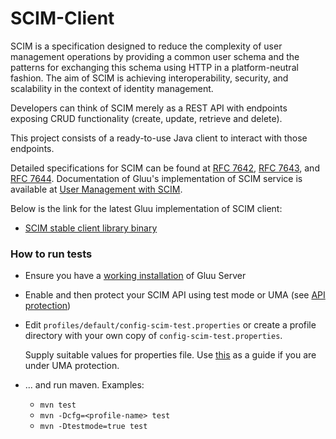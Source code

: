 SCIM-Client
===========

SCIM is a specification designed to reduce the complexity of user management operations by providing a common user schema
and the patterns for exchanging this schema using HTTP in a platform-neutral fashion. The aim of SCIM is achieving
interoperability, security, and scalability in the context of identity management.

Developers can think of SCIM merely as a REST API with endpoints exposing CRUD functionality (create, update, retrieve and delete).

This project consists of a ready-to-use Java client to interact with those endpoints.

Detailed specifications for SCIM can be found at [RFC 7642](https://tools.ietf.org/html/rfc7642),
[RFC 7643](https://tools.ietf.org/html/rfc7643), and [RFC 7644](https://tools.ietf.org/html/rfc7644). Documentation of
Gluu's implementation of SCIM service is available at [User Management with SCIM](https://www.gluu.org/docs/ce/user-management/scim2/).

Below is the link for the latest Gluu implementation of SCIM client:

* [SCIM stable client library binary](http://ox.gluu.org/maven/gluu/scim/client/SCIM-Client/4.0.0-SNAPSHOT/)

### How to run tests

* Ensure you have a [working installation](https://gluu.org/docs/ce/installation-guide/) of Gluu Server

* Enable and then protect your SCIM API using test mode or UMA (see [API protection](https://www.gluu.org/docs/ce/user-management/scim2/#api-protection))

* Edit `profiles/default/config-scim-test.properties` or create a profile directory with your own copy of `config-scim-test.properties`.

  Supply suitable values for properties file. Use [this](https://www.gluu.org/docs/ce/user-management/scim2/#testing-with-the-scim-client-uma)
   as a guide if you are under UMA protection.

* ... and run maven. Examples:

   - `mvn test`
   - `mvn -Dcfg=<profile-name> test`
   - `mvn -Dtestmode=true test`
